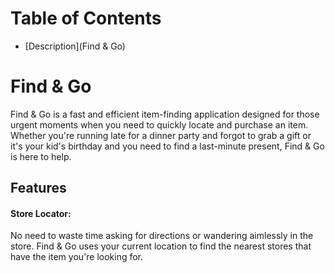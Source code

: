 # Table of Contents
* [Description](Find & Go)



# Find & Go
Find & Go is a fast and efficient item-finding application designed for those urgent moments when you need to quickly locate and purchase an item. Whether you're running late for a dinner party and forgot to grab a gift or it's your kid's birthday and you need to find a last-minute present, Find & Go is here to help.


## Features

#### Store Locator: 
No need to waste time asking for directions or wandering aimlessly in the store. Find & Go uses your current location to find the nearest stores that have the item you're looking for.
